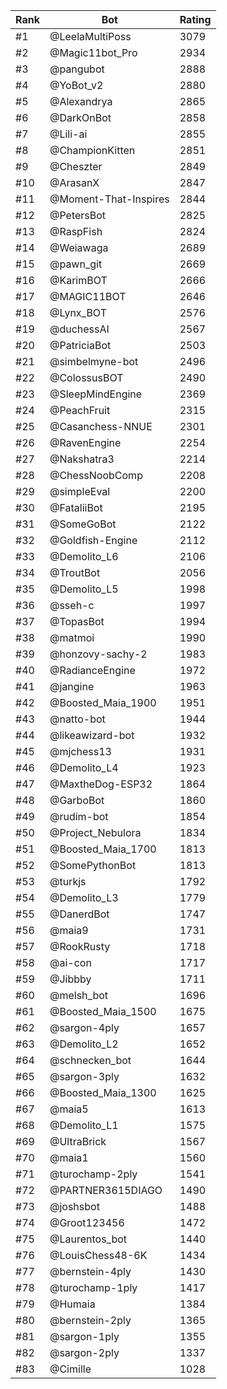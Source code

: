 Rank|Bot|Rating
---|---|---
#1|@LeelaMultiPoss|3079
#2|@Magic11bot_Pro|2934
#3|@pangubot|2888
#4|@YoBot_v2|2880
#5|@Alexandrya|2865
#6|@DarkOnBot|2858
#7|@Lili-ai|2855
#8|@ChampionKitten|2851
#9|@Cheszter|2849
#10|@ArasanX|2847
#11|@Moment-That-Inspires|2844
#12|@PetersBot|2825
#13|@RaspFish|2824
#14|@Weiawaga|2689
#15|@pawn_git|2669
#16|@KarimBOT|2666
#17|@MAGIC11BOT|2646
#18|@Lynx_BOT|2576
#19|@duchessAI|2567
#20|@PatriciaBot|2503
#21|@simbelmyne-bot|2496
#22|@ColossusBOT|2490
#23|@SleepMindEngine|2369
#24|@PeachFruit|2315
#25|@Casanchess-NNUE|2301
#26|@RavenEngine|2254
#27|@Nakshatra3|2214
#28|@ChessNoobComp|2208
#29|@simpleEval|2200
#30|@FataliiBot|2195
#31|@SomeGoBot|2122
#32|@Goldfish-Engine|2112
#33|@Demolito_L6|2106
#34|@TroutBot|2056
#35|@Demolito_L5|1998
#36|@sseh-c|1997
#37|@TopasBot|1994
#38|@matmoi|1990
#39|@honzovy-sachy-2|1983
#40|@RadianceEngine|1972
#41|@jangine|1963
#42|@Boosted_Maia_1900|1951
#43|@natto-bot|1944
#44|@likeawizard-bot|1932
#45|@mjchess13|1931
#46|@Demolito_L4|1923
#47|@MaxtheDog-ESP32|1864
#48|@GarboBot|1860
#49|@rudim-bot|1854
#50|@Project_Nebulora|1834
#51|@Boosted_Maia_1700|1813
#52|@SomePythonBot|1813
#53|@turkjs|1792
#54|@Demolito_L3|1779
#55|@DanerdBot|1747
#56|@maia9|1731
#57|@RookRusty|1718
#58|@ai-con|1717
#59|@Jibbby|1711
#60|@melsh_bot|1696
#61|@Boosted_Maia_1500|1675
#62|@sargon-4ply|1657
#63|@Demolito_L2|1652
#64|@schnecken_bot|1644
#65|@sargon-3ply|1632
#66|@Boosted_Maia_1300|1625
#67|@maia5|1613
#68|@Demolito_L1|1575
#69|@UltraBrick|1567
#70|@maia1|1560
#71|@turochamp-2ply|1541
#72|@PARTNER3615DIAGO|1490
#73|@joshsbot|1488
#74|@Groot123456|1472
#75|@Laurentos_bot|1440
#76|@LouisChess48-6K|1434
#77|@bernstein-4ply|1430
#78|@turochamp-1ply|1417
#79|@Humaia|1384
#80|@bernstein-2ply|1365
#81|@sargon-1ply|1355
#82|@sargon-2ply|1337
#83|@Cimille|1028
